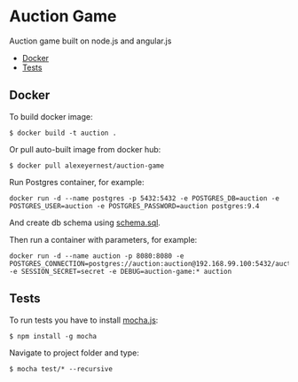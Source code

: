# Auction Game
Auction game built on node.js and angular.js

* [Docker](#docker)
* [Tests](#tests)

## Docker

To build docker image:
```
$ docker build -t auction .
```

Or pull auto-built image from docker hub:
```
$ docker pull alexeyernest/auction-game
```

Run Postgres container, for example:
```
docker run -d --name postgres -p 5432:5432 -e POSTGRES_DB=auction -e POSTGRES_USER=auction -e POSTGRES_PASSWORD=auction postgres:9.4
```

And create db schema using [schema.sql](database/schema.sql).

Then run a container with parameters, for example:
```
docker run -d --name auction -p 8080:8080 -e POSTGRES_CONNECTION=postgres://auction:auction@192.168.99.100:5432/auction -e SESSION_SECRET=secret -e DEBUG=auction-game:* auction
```


## Tests
To run tests you have to install [mocha.js](http://npmjs.com/package/mocha):
```
$ npm install -g mocha
```

Navigate to project folder and type:
```
$ mocha test/* --recursive
```